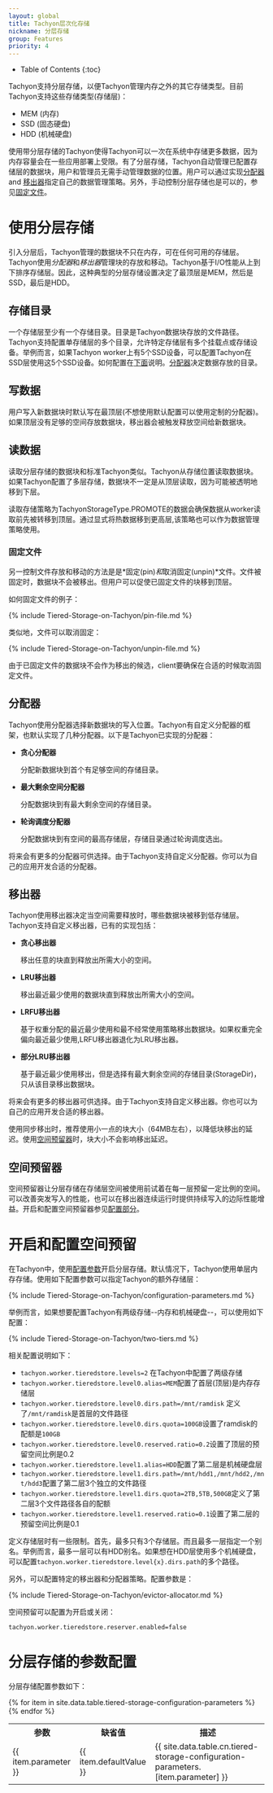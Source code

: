 ```yaml
---
layout: global
title: Tachyon层次化存储
nickname: 分层存储
group: Features
priority: 4
---
```


* Table of Contents
{:toc}

Tachyon支持分层存储，以便Tachyon管理内存之外的其它存储类型。目前Tachyon支持这些存储类型(存储层)：

* MEM (内存)
* SSD (固态硬盘)
* HDD (机械硬盘)

使用带分层存储的Tachyon使得Tachyon可以一次在系统中存储更多数据，因为内存容量会在一些应用部署上受限。有了分层存储，Tachyon自动管理已配置存储层的数据块，用户和管理员无需手动管理数据的位置。用户可以通过实现[分配器](#allocators) and [移出器](#evictors)指定自己的数据管理策略。另外，手动控制分层存储也是可以的，参见[固定文件](#pinning-files)。

# 使用分层存储

引入分层后，Tachyon管理的数据块不只在内存，可在任何可用的存储层。Tachyon使用*分配器*和*移出器*管理块的存放和移动。Tachyon基于I/O性能从上到下排序存储层。因此，这种典型的分层存储设置决定了最顶层是MEM，然后是SSD，最后是HDD。

## 存储目录

一个存储层至少有一个存储目录。目录是Tachyon数据块存放的文件路径。Tachyon支持配置单存储层的多个目录，允许特定存储层有多个挂载点或存储设备。举例而言，如果Tachyon worker上有5个SSD设备，可以配置Tachyon在SSD层使用这5个SSD设备。如何配置在[下面](#enabling-and-configuring-tiered-storage)说明。[分配器](#allocators)决定数据存放的目录。

## 写数据

用户写入新数据块时默认写在最顶层(不想使用默认配置可以使用定制的分配器)。如果顶层没有足够的空间存放数据块，移出器会被触发释放空间给新数据块。

## 读数据

读取分层存储的数据块和标准Tachyon类似。Tachyon从存储位置读取数据块。如果Tachyon配置了多层存储，数据块不一定是从顶层读取，因为可能被透明地移到下层。

读取存储策略为TachyonStorageType.PROMOTE的数据会确保数据从worker读取前先被转移到顶层。通过显式将热数据移到更高层,该策略也可以作为数据管理策略使用。

### 固定文件

另一控制文件存放和移动的方法是是*固定(pin)*和*取消固定(unpin)*文件。文件被固定时，数据块不会被移出。但用户可以促使已固定文件的块移到顶层。

如何固定文件的例子：

{% include Tiered-Storage-on-Tachyon/pin-file.md %}

类似地，文件可以取消固定：

{% include Tiered-Storage-on-Tachyon/unpin-file.md %}

由于已固定文件的数据块不会作为移出的候选，client要确保在合适的时候取消固定文件。

## 分配器

Tachyon使用分配器选择新数据块的写入位置。Tachyon有自定义分配器的框架，也默认实现了几种分配器。以下是Tachyon已实现的分配器：

* **贪心分配器**

    分配新数据块到首个有足够空间的存储目录。

* **最大剩余空间分配器**

    分配数据块到有最大剩余空间的存储目录。

* **轮询调度分配器**

    分配数据块到有空间的最高存储层，存储目录通过轮询调度选出。

将来会有更多的分配器可供选择。由于Tachyon支持自定义分配器。你可以为自己的应用开发合适的分配器。

## 移出器

Tachyon使用移出器决定当空间需要释放时，哪些数据块被移到低存储层。Tachyon支持自定义移出器，已有的实现包括：

* **贪心移出器**

    移出任意的块直到释放出所需大小的空间。

* **LRU移出器**

    移出最近最少使用的数据块直到释放出所需大小的空间。

* **LRFU移出器**

    基于权重分配的最近最少使用和最不经常使用策略移出数据块。如果权重完全偏向最近最少使用,LRFU移出器退化为LRU移出器。

* **部分LRU移出器**

    基于最近最少使用移出，但是选择有最大剩余空间的存储目录(StorageDir)，只从该目录移出数据块。

将来会有更多的移出器可供选择。由于Tachyon支持自定义移出器。你也可以为自己的应用开发合适的移出器。 

使用同步移出时，推荐使用小一点的块大小（64MB左右），以降低块移出的延迟。使用[空间预留器](#space-reserver)时，块大小不会影响移出延迟。

## 空间预留器

空间预留器让分层存储在存储层空间被使用前试着在每一层预留一定比例的空间。可以改善突发写入的性能，也可以在移出器连续运行时提供持续写入的边际性能增益。开启和配置空间预留器参见[配置部分](#enabling-and-configuring-tiered-storage)。

# 开启和配置空间预留

在Tachyon中，使用[配置参数](Configuration-Settings.html)开启分层存储。默认情况下，Tachyon使用单层内存存储。使用如下配置参数可以指定Tachyon的额外存储层：

{% include Tiered-Storage-on-Tachyon/configuration-parameters.md %}

举例而言，如果想要配置Tachyon有两级存储--内存和机械硬盘--，可以使用如下配置：

{% include Tiered-Storage-on-Tachyon/two-tiers.md %}

相关配置说明如下：

* `tachyon.worker.tieredstore.levels=2` 在Tachyon中配置了两级存储
* `tachyon.worker.tieredstore.level0.alias=MEM`配置了首层(顶层)是内存存储层
* `tachyon.worker.tieredstore.level0.dirs.path=/mnt/ramdisk` 定义了`/mnt/ramdisk`是首层的文件路径
* `tachyon.worker.tieredstore.level0.dirs.quota=100GB`设置了ramdisk的配额是`100GB`
* `tachyon.worker.tieredstore.level0.reserved.ratio=0.2`设置了顶层的预留空间比例是0.2
* `tachyon.worker.tieredstore.level1.alias=HDD`配置了第二层是机械硬盘层
* `tachyon.worker.tieredstore.level1.dirs.path=/mnt/hdd1,/mnt/hdd2,/mnt/hdd3`配置了第二层3个独立的文件路径
* `tachyon.worker.tieredstore.level1.dirs.quota=2TB,5TB,500GB`定义了第二层3个文件路径各自的配额
* `tachyon.worker.tieredstore.level1.reserved.ratio=0.1`设置了第二层的预留空间比例是0.1

定义存储层时有一些限制。首先，最多只有3个存储层。而且最多一层指定一个别名。举例而言，最多一层可以有HDD别名。如果想在HDD层使用多个机械硬盘，可以配置`tachyon.worker.tieredstore.level{x}.dirs.path`的多个路径。

另外，可以配置特定的移出器和分配器策略。配置参数是：

{% include Tiered-Storage-on-Tachyon/evictor-allocator.md %}

空间预留可以配置为开启或关闭：

    tachyon.worker.tieredstore.reserver.enabled=false

# 分层存储的参数配置

分层存储配置参数如下：

<table class="table table-striped">
<tr><th>参数</th><th>缺省值</th><th>描述</th></tr>
{% for item in site.data.table.tiered-storage-configuration-parameters %}
<tr>
<td>{{ item.parameter }}</td>
<td>{{ item.defaultValue }}</td>
<td>{{ site.data.table.cn.tiered-storage-configuration-parameters.[item.parameter] }}</td>
</tr>
{% endfor %}
</table>
